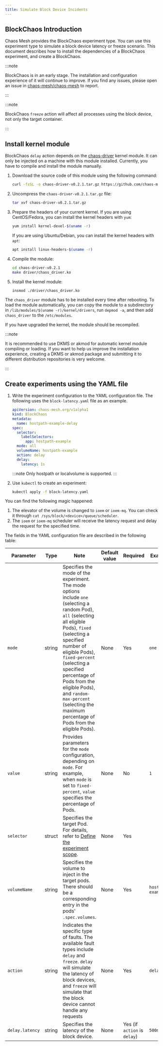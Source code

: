 ```yaml
---
title: Simulate Block Device Incidents
---
```


## BlockChaos Introduction

Chaos Mesh provides the BlockChaos experiment type. You can use this experiment type to simulate a block device latency or freeze scenario. This document describes how to install the dependencies of a BlockChaos experiment, and create a BlockChaos.

:::note

BlockChaos is in an early stage. The installation and configuration experience of it will continue to improve. If you find any issues, please open an issue in [chaos-mesh/chaos-mesh](https://github.com/chaos-mesh/chaos-mesh) to report.

:::

:::note

BlockChaos `freeze` action will affect all processes using the block device, not only the target container.

:::

## Install kernel module

BlockChaos `delay` action depends on the [chaos-driver](https://github.com/chaos-mesh/chaos-driver) kernel module. It can only be injected on a machine with this module installed. Currently, you have to compile and install the module manually.

1. Download the source code of this module using the following command:

   ```bash
   curl -fsSL -o chaos-driver-v0.2.1.tar.gz https://github.com/chaos-mesh/chaos-driver/archive/refs/tags/v0.2.1.tar.gz
   ```

2. Uncompress the `chaos-driver-v0.2.1.tar.gz` file:

   ```bash
   tar xvf chaos-driver-v0.2.1.tar.gz
   ```

3. Prepare the headers of your current kernel. If you are using CentOS/Fedora, you can install the kernel headers with `yum`:

   ```bash
   yum install kernel-devel-$(uname -r)
   ```

   If you are using Ubuntu/Debian, you can install the kernel headers with `apt`:

   ```bash
   apt install linux-headers-$(uname -r)
   ```

4. Compile the module:

   ```bash
   cd chaos-driver-v0.2.1
   make driver/chaos_driver.ko
   ```

5. Install the kernel module:

   ```bash
   insmod ./driver/chaos_driver.ko
   ```

The `chaos_driver` module has to be installed every time after rebooting. To load the module automatically, you can copy the module to a subdirectory in `/lib/modules/$(uname -r)/kernel/drivers`, run `depmod -a`, and then add `chaos_driver` to the `/etc/modules`.

If you have upgraded the kernel, the module should be recompiled.

:::note

It is recommended to use DKMS or akmod for automatic kernel module compiling or loading. If you want to help us improve the installation experience, creating a DKMS or akmod package and submitting it to different distribution repositories is very welcome.

:::

## Create experiments using the YAML file

1. Write the experiment configuration to the YAML configuration file. The following uses the `block-latency.yaml` file as an example.

   ```yaml
   apiVersion: chaos-mesh.org/v1alpha1
   kind: BlockChaos
   metadata:
     name: hostpath-example-delay
   spec:
     selector:
       labelSelectors:
         app: hostpath-example
     mode: all
     volumeName: hostpath-example
     action: delay
     delay:
       latency: 1s
   ```

   :::note
   Only hostpath or localvolume is supported.
   :::

2. Use `kubectl` to create an experiment:

   ```bash
   kubectl apply -f block-latency.yaml
   ```

You can find the following magic happened:

1. The elevator of the volume is changed to `ioem` or `ioem-mq`. You can check it through `cat /sys/block/<device>/queue/scheduler`.
2. The `ioem` or `ioem-mq` scheduler will receive the latency request and delay the request for the specified time.

The fields in the YAML configuration file are described in the following table:

| Parameter       | Type   | Note                                                                                                                                                                                                                                                                                                                                                                        | Default value | Required                     | Example            |
| --------------- | ------ | --------------------------------------------------------------------------------------------------------------------------------------------------------------------------------------------------------------------------------------------------------------------------------------------------------------------------------------------------------------------------- | ------------- | ---------------------------- | ------------------ |
| `mode`          | string | Specifies the mode of the experiment. The mode options include `one` (selecting a random Pod), `all` (selecting all eligible Pods), `fixed` (selecting a specified number of eligible Pods), `fixed-percent` (selecting a specified percentage of Pods from the eligible Pods), and `random-max-percent` (selecting the maximum percentage of Pods from the eligible Pods). | None          | Yes                          | `one`              |
| `value`         | string | Provides parameters for the `mode` configuration, depending on `mode`. For example, when `mode` is set to `fixed-percent`, `value` specifies the percentage of Pods.                                                                                                                                                                                                        | None          | No                           | `1`                |
| `selector`      | struct | Specifies the target Pod. For details, refer to [Define the experiment scope](./define-chaos-experiment-scope.md).                                                                                                                                                                                                                                                          | None          | Yes                          |                    |
| `volumeName`    | string | Specifies the volume to inject in the target pods. There should be a corresponding entry in the pods' `.spec.volumes`.                                                                                                                                                                                                                                                      | None          | Yes                          | `hostpath-example` |
| `action`        | string | Indicates the specific type of faults. The available fault types include `delay` and `freeze`. `delay` will simulate the latency of block devices, and `freeze` will simulate that the block device cannot handle any requests                                                                                                                                              | None          | Yes                          | `delay`            |
| `delay.latency` | string | Specifies the latency of the block device.                                                                                                                                                                                                                                                                                                                                  | None          | Yes (if `action` is `delay`) | `500ms`            |
